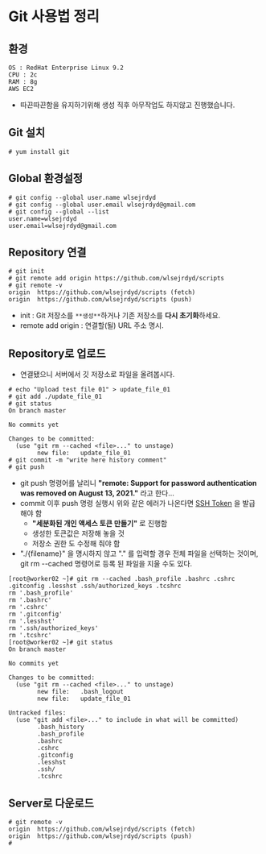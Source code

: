 # Git 사용법 정리
## 환경
```
OS : RedHat Enterprise Linux 9.2
CPU : 2c
RAM : 8g
AWS EC2
```
* 따끈따끈함을 유지하기위해 생성 직후 아무작업도 하지않고 진행했습니다.

## Git 설치
```
# yum install git
```

## Global 환경설정
```
# git config --global user.name wlsejrdyd
# git config --global user.email wlsejrdyd@gmail.com
# git config --global --list
user.name=wlsejrdyd
user.email=wlsejrdyd@gmail.com
```

## Repository 연결
```
# git init
# git remote add origin https://github.com/wlsejrdyd/scripts
# git remote -v
origin  https://github.com/wlsejrdyd/scripts (fetch)
origin  https://github.com/wlsejrdyd/scripts (push)
```
* init : Git 저장소를 `**생성**`하거나 기존 저장소를 **다시 초기화**하세요.
* remote add origin : 연결할(될) URL 주소 명시.

## Repository로 업로드
* 연결됐으니 서버에서 깃 저장소로 파일을 올려봅시다.
```
# echo "Upload test file 01" > update_file_01
# git add ./update_file_01
# git status
On branch master

No commits yet

Changes to be committed:
  (use "git rm --cached <file>..." to unstage)
        new file:   update_file_01
# git commit -m "write here history comment"
# git push
```
* git push 명령어를 날리니 **"remote: Support for password authentication was removed on August 13, 2021."** 라고 한다...
* commit 이후 push 명령 실행시 위와 같은 에러가 나온다면 [SSH Token](https://docs.github.com/en/authentication/keeping-your-account-and-data-secure/managing-your-personal-access-tokens#creating-a-fine-grained-personal-access-token) 을 발급해야 함
  * **"세분화된 개인 액세스 토큰 만들기"** 로 진행함
  * 생성한 토큰값은 저장해 놓을 것
  * 저장소 권한 도 수정해 줘야 함
* "./{filename}" 을 명시하지 않고 "." 를 입력할 경우 전체 파일을 선택하는 것이며, git rm --cached <file> 명령어로 등록 된 파일을 지울 수도 있다.
```
[root@worker02 ~]# git rm --cached .bash_profile .bashrc .cshrc .gitconfig .lesshst .ssh/authorized_keys .tcshrc
rm '.bash_profile'
rm '.bashrc'
rm '.cshrc'
rm '.gitconfig'
rm '.lesshst'
rm '.ssh/authorized_keys'
rm '.tcshrc'
[root@worker02 ~]# git status
On branch master

No commits yet

Changes to be committed:
  (use "git rm --cached <file>..." to unstage)
        new file:   .bash_logout
        new file:   update_file_01

Untracked files:
  (use "git add <file>..." to include in what will be committed)
        .bash_history
        .bash_profile
        .bashrc
        .cshrc
        .gitconfig
        .lesshst
        .ssh/
        .tcshrc
```

## Server로 다운로드
```
# git remote -v
origin  https://github.com/wlsejrdyd/scripts (fetch)
origin  https://github.com/wlsejrdyd/scripts (push)
# 
```